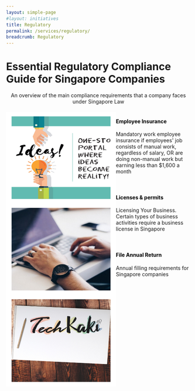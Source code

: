 ```yaml
---
layout: simple-page
#layout: initiatives
title: Regulatory
permalink: /services/regulatory/
breadcrumb: Regulatory
---
```

<h1><div class="has-text-centered has-text-weight-bold">Essential Regulatory Compliance Guide for Singapore Companies</div></h1>

<center>An overview of the main compliance requirements that a company faces under Singapore Law</center>

<div>
<img src="/images/programmes/products-and-services/3.jpg" align="left" style="width:300px;height:250px;">
<h4 style="color:black"><br />Employee Insurance</h4>
<span style="font-size:100%;">Mandatory work employee insurance if employees' job consists of manual work, regardless of salary, OR are doing non-manual work but earning less than $1,600 a month</span>
</div>
<br />
<div>
<img src="/images/programmes/products-and-services/2.jpg" align="left" style="width:300px;height:250px;">
<h4 style="color:black"><br /><a style="color:black; text-decoration: none" href="https://www.gobusiness.gov.sg/licences" target="_blank">Licenses & permits</a></h4>
<span style="font-size:100%;">Licensing Your Business. Certain types of business activities require a business license in Singapore</span>
</div>
<br />
<div>
<img src="/images/programmes/products-and-services/5.jpg" align="left" style="width:300px;height:250px;">
<h4 style="color:black"><br /><a style="color:black; text-decoration: none" href="https://www.acra.gov.sg/how-to-guides/filing-annual-returns-ars" target="_blank">File Annual Return</a></h4>
<span style="font-size:100%;">Annual filling requirements for Singapore companies<br /></span>
<div>
